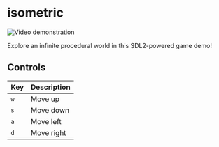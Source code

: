 # isometric

![Video demonstration](https://github.com/IanFeldman/isometric/blob/main/screenshots/demo.gif)

Explore an infinite procedural world in this SDL2-powered game demo!

## Controls
| Key | Description |
| --- | --- |
| `w` | Move up |
| `s` | Move down |
| `a` | Move left |
| `d` | Move right |
